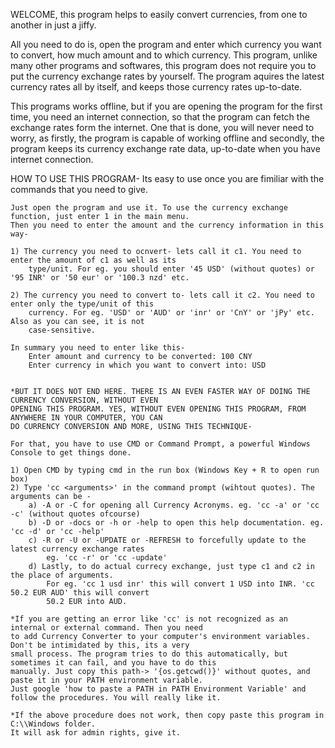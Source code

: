 WELCOME, this program helps to easily convert currencies, from one to another in just a jiffy.

All you need to do is, open the program and enter which currency you want to convert, how much amount
and to which currency. This program, unlike many other programs and softwares, this program does not
require you to put the currency exchange rates by yourself. The program aquires the latest currency
rates all by itself, and keeps those currency rates up-to-date.

This programs works offline, but if you are opening the program for the first time, you need an internet
connection, so that the program can fetch the exchange rates form the internet. One that is done, you will
never need to worry, as firstly, the program is capable of working offline and secondly, the program keeps
its currency exchange rate data, up-to-date when you have internet connection.

HOW TO USE THIS PROGRAM-
    Its easy to use once you are fimiliar with the commands that you need to give.

    Just open the program and use it. To use the currency exchange function, just enter 1 in the main menu.
    Then you need to enter the amount and the currency information in this way-
    
    1) The currency you need to ocnvert- lets call it c1. You need to enter the amount of c1 as well as its
        type/unit. For eg. you should enter '45 USD' (without quotes) or '95 INR' or '50 eur' or '100.3 nzd' etc.

    2) The currency you need to convert to- lets call it c2. You need to enter only the type/unit of this
        currency. For eg. 'USD' or 'AUD' or 'inr' or 'CnY' or 'jPy' etc. Also as you can see, it is not
        case-sensitive.

    In summary you need to enter like this-
        Enter amount and currency to be converted: 100 CNY
        Enter currency in which you want to convert into: USD


    *BUT IT DOES NOT END HERE. THERE IS AN EVEN FASTER WAY OF DOING THE CURRENCY CONVERSION, WITHOUT EVEN
    OPENING THIS PROGRAM. YES, WITHOUT EVEN OPENING THIS PROGRAM, FROM ANYWHERE IN YOUR COMPUTER, YOU CAN
    DO CURRENCY CONVERSION AND MORE, USING THIS TECHNIQUE-

    For that, you have to use CMD or Command Prompt, a powerful Windows Console to get things done.

    1) Open CMD by typing cmd in the run box (Windows Key + R to open run box)
    2) Type 'cc <arguments>' in the command prompt (wihtout quotes). The arguments can be -
        a) -A or -C for opening all Currency Acronyms. eg. 'cc -a' or 'cc -c' (without quotes ofcourse)
        b) -D or -docs or -h or -help to open this help documentation. eg. 'cc -d' or 'cc -help'
        c) -R or -U or -UPDATE or -REFRESH to forcefully update to the latest currency exchange rates
            eg. 'cc -r' or 'cc -update'
        d) Lastly, to do actual currecy exchange, just type c1 and c2 in the place of arguments.
            For eg. 'cc 1 usd inr' this will convert 1 USD into INR. 'cc 50.2 EUR AUD' this will convert
            50.2 EUR into AUD.

    *If you are getting an error like 'cc' is not recognized as an internal or external command. Then you need
    to add Currency Converter to your computer's environment variables. Don't be intimidated by this, its a very
    small process. The program tries to do this automatically, but sometimes it can fail, and you have to do this
    manually. Just copy this path-> '{os.getcwd()}' without quotes, and paste it in your PATH environment variable.
    Just google 'how to paste a PATH in PATH Environment Variable' and follow the procedures. You will really like it.

    *If the above procedure does not work, then copy paste this program in C:\\Windows folder.
    It will ask for admin rights, give it.